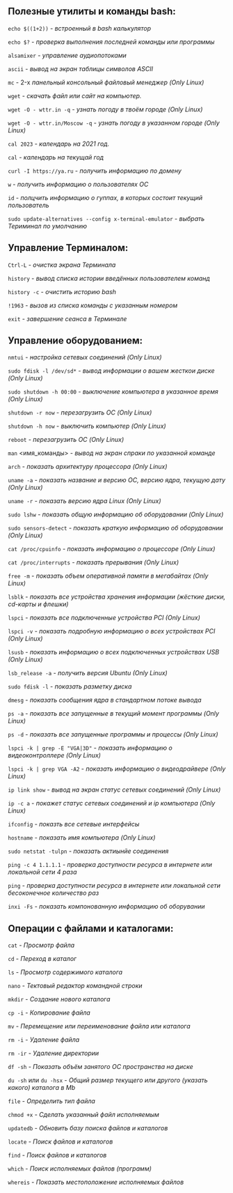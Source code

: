 ## Полезные утилиты и команды bash:

`echo $((1+2))` *- встроенный в bash калькулятор*

`echo $?` - *проверка выполнения последней команды или программы*

`alsamixer` - *управление аудиопотоками*

`ascii` - *вывод на экран таблицы символов ASCII*

`mc` - 2-х *панельный консольный файловый  менеджер (Only Linux)*

`wget` - *скачать файл или сайт на компьютер.*

`wget -O - wttr.in -q` - *узнать погоду в твоём городе (Only Linux)*

`wget -O - wttr.in/Moscow -q` - *узнать погоду в указанном городе (Only Linux)*

`cal 2023` - *календарь на 2021 год.*

`cal` - *календарь на текущай год*

`curl -I https://ya.ru` - *получить информацию по домену*

`w` - *получить информацию о пользователях ОС*

`id` - *полцчить информацию о гуппах, в которых состоит текущий пользователь*

`sudo update-alternatives --config x-terminal-emulator` - *выбрать Териминал по умолчанию*

## Управление Терминалом:

`Ctrl-L` - *очистка экрана Терминала*

`history` - *вывод списка истории введённых пользователем команд*

`history -c` - *очистить историю bash*

`!1963` - *вызов из списка команды с указанным номером*

`exit` - *завершение сеанса в Терминале*

## Управление оборудованием:

`nmtui` - *настройка сетевых соединений (Only Linux)*

`sudo fdisk -l /dev/sd*` - *вывод информации о вашем жесткои диске (Only Linux)*

`sudo shutdown -h 00:00` - *выключение компьютера в указанное время (Only Linux)*

`shutdown -r now` - *перезагрузить ОС (Only Linux)*

`shutdown -h now` - *выключить компьютер (Only Linux)*

`reboot` - *перезагрузить ОС (Only Linux)*

`man` <имя_команды> - *вывод на экран спраки по указанной команде*

`arch` - *показать архитектуру процессора (Only Linux)*

`uname -a` - *показать  название и версию ОС, версию ядра, текущую дату (Only Linux)*

`uname -r` - *показать версию ядра Linux (Only Linux)*

`sudo lshw` - *показать общую информацию об оборудовании (Only Linux)*

`sudo sensors-detect` - *показать краткую информацию об оборудовании (Only Linux)*

`cat /proc/cpuinfo` - *показать информацию о процессоре (Only Linux)*

`cat /proc/interrupts` - *показать прерывания (Only Linux)*

`free -m` - *показать объем оперативной памяти в мегабайтах (Only Linux)*

`lsblk` - *показать все устройства хранения информации (жёсткие диски, cd-карты и флешки)*

`lspci` - *показать все подключенные устройства PCI (Only Linux)*

`lspci -v` - *показать подробную информацию о всех устройствах PCI (Only Linux)*

`lsusb` - *показать информацию о всех подключенных устройствах USB (Only Linux)*

`lsb_release -a` - *получить версия Ubuntu (Only Linux)*

`sudo fdisk -l` - *показать разметку диска*

`dmesg` -  *показать сообщения ядра в стандартном потоке вывода*

`ps -a` - *показать все запущенные в текущий момент программы (Only Linux)*

`ps -d` - *показать все запущенные программы и процессы (Only Linux)*

`lspci -k | grep -E "VGA|3D"` - *показать информацию о видеоконтроллере (Only Linux)*

`lspci -k | grep VGA -A2` - *показать информацию о видеодрайвере (Only Linux)*

`ip link show` - *вывод на экран статус сетевых соединений (Only Linux)*

`ip -c a` - *покажет статус сетевых соединений и ip компьютера (Only Linux)*

`ifconfig` - *показть все сетевые интерфейсы*

`hostname` - *показать  имя компьютера (Only Linux)*

`sudo netstat -tulpn` - *показать актиынйе соединения*

`ping -c 4 1.1.1.1` - *проверка доступности ресурса в интернете или локальной сети 4 раза*

`ping` - *проверка доступности ресурса в интернете или локальной сети бесоконечное количество раз*

`inxi -Fs` - *показать компонованную информацию об оборувании*

## Операции с файлами и каталогами:

`cat` - *Просмотр  файла*

`cd` - *Переход  в каталог*

`ls` - *Просмотр  содержимого каталога*

`nano` - *Тектовый  редактор командной строки*

`mkdir` - *Создание  нового каталога*

`cp -i` - *Копирование  файла*

`mv` - *Перемещение  или переименование файла или каталога*

`rm -i` - *Удаление  файла*

`rm -ir` - *Удаление  директории*

`df -sh` - *Показать  объём занятого ОС пространства на диске*

`du -sh` или `du -hsx` - *Общий  размер текущего или другого (указать какого) каталога в Mb*

`file` - *Определить  тип файла*

`chmod +x` - *Сделать  указанный файл исполняемым*

`updatedb` - *Обновить  базу поиска файлов и каталогов*

`locate` - *Поиск  файлов и каталогов*

`find` - *Поиск  файлов и каталогов*

`which` - *Поиск  исполняемых файлов (программ)*

`whereis` - *Показать  местоположение исполняемых файлов*
